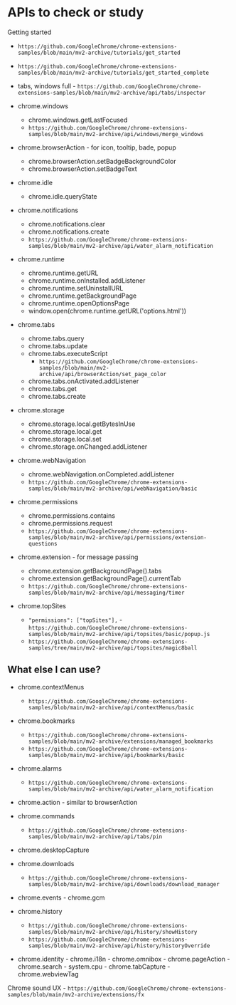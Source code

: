 # APIs to check or study

Getting started

- `https://github.com/GoogleChrome/chrome-extensions-samples/blob/main/mv2-archive/tutorials/get_started`
- `https://github.com/GoogleChrome/chrome-extensions-samples/blob/main/mv2-archive/tutorials/get_started_complete`
- tabs, windows full - `https://github.com/GoogleChrome/chrome-extensions-samples/blob/main/mv2-archive/api/tabs/inspector`

- chrome.windows

  - chrome.windows.getLastFocused
  - `https://github.com/GoogleChrome/chrome-extensions-samples/blob/main/mv2-archive/api/windows/merge_windows`

- chrome.browserAction - for icon, tooltip, bade, popup

  - chrome.browserAction.setBadgeBackgroundColor
  - chrome.browserAction.setBadgeText

- chrome.idle

  - chrome.idle.queryState

- chrome.notifications

  - chrome.notifications.clear
  - chrome.notifications.create
  - `https://github.com/GoogleChrome/chrome-extensions-samples/blob/main/mv2-archive/api/water_alarm_notification`

- chrome.runtime

  - chrome.runtime.getURL
  - chrome.runtime.onInstalled.addListener
  - chrome.runtime.setUninstallURL
  - chrome.runtime.getBackgroundPage
  - chrome.runtime.openOptionsPage
  - window.open(chrome.runtime.getURL('options.html'))

- chrome.tabs

  - chrome.tabs.query
  - chrome.tabs.update
  - chrome.tabs.executeScript
    - `https://github.com/GoogleChrome/chrome-extensions-samples/blob/main/mv2-archive/api/browserAction/set_page_color`
  - chrome.tabs.onActivated.addListener
  - chrome.tabs.get
  - chrome.tabs.create

- chrome.storage

  - chrome.storage.local.getBytesInUse
  - chrome.storage.local.get
  - chrome.storage.local.set
  - chrome.storage.onChanged.addListener

- chrome.webNavigation

  - chrome.webNavigation.onCompleted.addListener
  - `https://github.com/GoogleChrome/chrome-extensions-samples/blob/main/mv2-archive/api/webNavigation/basic`

- chrome.permissions
  - chrome.permissions.contains
  - chrome.permissions.request
  - `https://github.com/GoogleChrome/chrome-extensions-samples/blob/main/mv2-archive/api/permissions/extension-questions`
- chrome.extension - for message passing

  - chrome.extension.getBackgroundPage().tabs
  - chrome.extension.getBackgroundPage().currentTab
  - `https://github.com/GoogleChrome/chrome-extensions-samples/blob/main/mv2-archive/api/messaging/timer`

- chrome.topSites
  - `"permissions": ["topSites"],` - `https://github.com/GoogleChrome/chrome-extensions-samples/blob/main/mv2-archive/api/topsites/basic/popup.js`
  - `https://github.com/GoogleChrome/chrome-extensions-samples/tree/main/mv2-archive/api/topsites/magic8ball`

## What else I can use?

- chrome.contextMenus

  - `https://github.com/GoogleChrome/chrome-extensions-samples/blob/main/mv2-archive/api/contextMenus/basic`

- chrome.bookmarks

  - `https://github.com/GoogleChrome/chrome-extensions-samples/blob/main/mv2-archive/extensions/managed_bookmarks`
  - `https://github.com/GoogleChrome/chrome-extensions-samples/blob/main/mv2-archive/api/bookmarks/basic`

- chrome.alarms
  - `https://github.com/GoogleChrome/chrome-extensions-samples/blob/main/mv2-archive/api/water_alarm_notification`
- chrome.action - similar to browserAction

- chrome.commands

  - `https://github.com/GoogleChrome/chrome-extensions-samples/blob/main/mv2-archive/api/tabs/pin`

- chrome.desktopCapture

- chrome.downloads
  - `https://github.com/GoogleChrome/chrome-extensions-samples/blob/main/mv2-archive/api/downloads/download_manager`
- chrome.events - chrome.gcm

- chrome.history
  - `https://github.com/GoogleChrome/chrome-extensions-samples/blob/main/mv2-archive/api/history/showHistory`
  - `https://github.com/GoogleChrome/chrome-extensions-samples/blob/main/mv2-archive/api/history/historyOverride`
- chrome.identity - chrome.i18n - chrome.omnibox - chrome.pageAction - chrome.search - system.cpu - chrome.tabCapture - chrome.webviewTag

Chrome sound UX - `https://github.com/GoogleChrome/chrome-extensions-samples/blob/main/mv2-archive/extensions/fx`
